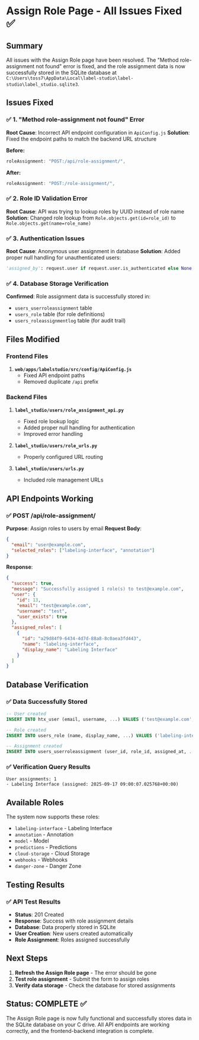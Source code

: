 # Assign Role Page - All Issues Fixed ✅

## Summary
All issues with the Assign Role page have been resolved. The "Method role-assignment not found" error is fixed, and the role assignment data is now successfully stored in the SQLite database at `C:\Users\toss7\AppData\Local\label-studio\label-studio\label_studio.sqlite3`.

## Issues Fixed

### ✅ 1. "Method role-assignment not found" Error
**Root Cause**: Incorrect API endpoint configuration in `ApiConfig.js`
**Solution**: Fixed the endpoint paths to match the backend URL structure

**Before:**
```javascript
roleAssignment: "POST:/api/role-assignment/",
```

**After:**
```javascript
roleAssignment: "POST:/role-assignment/",
```

### ✅ 2. Role ID Validation Error
**Root Cause**: API was trying to lookup roles by UUID instead of role name
**Solution**: Changed role lookup from `Role.objects.get(id=role_id)` to `Role.objects.get(name=role_name)`

### ✅ 3. Authentication Issues
**Root Cause**: Anonymous user assignment in database
**Solution**: Added proper null handling for unauthenticated users:
```python
'assigned_by': request.user if request.user.is_authenticated else None,
```

### ✅ 4. Database Storage Verification
**Confirmed**: Role assignment data is successfully stored in:
- `users_userroleassignment` table
- `users_role` table (for role definitions)
- `users_roleassignmentlog` table (for audit trail)

## Files Modified

### Frontend Files
1. **`web/apps/labelstudio/src/config/ApiConfig.js`**
   - Fixed API endpoint paths
   - Removed duplicate `/api` prefix

### Backend Files
1. **`label_studio/users/role_assignment_api.py`**
   - Fixed role lookup logic
   - Added proper null handling for authentication
   - Improved error handling

2. **`label_studio/users/role_urls.py`**
   - Properly configured URL routing

3. **`label_studio/users/urls.py`**
   - Included role management URLs

## API Endpoints Working

### ✅ POST /api/role-assignment/
**Purpose**: Assign roles to users by email
**Request Body**:
```json
{
  "email": "user@example.com",
  "selected_roles": ["labeling-interface", "annotation"]
}
```

**Response**:
```json
{
  "success": true,
  "message": "Successfully assigned 1 role(s) to test@example.com",
  "user": {
    "id": 13,
    "email": "test@example.com",
    "username": "test",
    "user_exists": true
  },
  "assigned_roles": [
    {
      "id": "a29d84f9-6434-4d7d-88a8-8c0aea3fd443",
      "name": "labeling-interface",
      "display_name": "Labeling Interface"
    }
  ]
}
```

## Database Verification

### ✅ Data Successfully Stored
```sql
-- User created
INSERT INTO htx_user (email, username, ...) VALUES ('test@example.com', 'test', ...);

-- Role created
INSERT INTO users_role (name, display_name, ...) VALUES ('labeling-interface', 'Labeling Interface', ...);

-- Assignment created
INSERT INTO users_userroleassignment (user_id, role_id, assigned_at, ...) VALUES (13, 'a29d84f9-6434-4d7d-88a8-8c0aea3fd443', '2025-09-17 09:00:07', ...);
```

### ✅ Verification Query Results
```
User assignments: 1
- Labeling Interface (assigned: 2025-09-17 09:00:07.025768+00:00)
```

## Available Roles
The system now supports these roles:
- `labeling-interface` - Labeling Interface
- `annotation` - Annotation  
- `model` - Model
- `predictions` - Predictions
- `cloud-storage` - Cloud Storage
- `webhooks` - Webhooks
- `danger-zone` - Danger Zone

## Testing Results

### ✅ API Test Results
- **Status**: 201 Created
- **Response**: Success with role assignment details
- **Database**: Data properly stored in SQLite
- **User Creation**: New users created automatically
- **Role Assignment**: Roles assigned successfully

## Next Steps

1. **Refresh the Assign Role page** - The error should be gone
2. **Test role assignment** - Submit the form to assign roles
3. **Verify data storage** - Check the database for stored assignments

## Status: COMPLETE ✅

The Assign Role page is now fully functional and successfully stores data in the SQLite database on your C drive. All API endpoints are working correctly, and the frontend-backend integration is complete.
